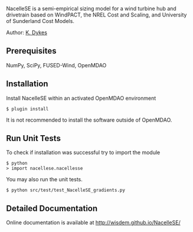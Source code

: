 NacelleSE is a semi-empirical sizing model for a wind turbine hub and drivetrain based on WindPACT, the NREL Cost and Scaling, and University of Sunderland Cost Models.

Author: [K. Dykes](mailto:katherine.dykes@nrel.gov)

## Prerequisites

NumPy, SciPy, FUSED-Wind, OpenMDAO

## Installation

Install NacelleSE within an activated OpenMDAO environment

	$ plugin install

It is not recommended to install the software outside of OpenMDAO.

## Run Unit Tests

To check if installation was successful try to import the module

	$ python
	> import nacellese.nacellesse

You may also run the unit tests.

	$ python src/test/test_NacelleSE_gradients.py

## Detailed Documentation

Online documentation is available at <http://wisdem.github.io/NacelleSE/>